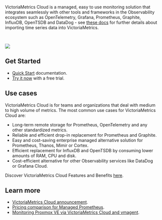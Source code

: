 VictoriaMetrics Cloud is a managed, easy to use monitoring solution that integrates seamlessly with
other tools and frameworks in the Observability ecosystem such as OpenTelemetry, Grafana, Prometheus, Graphite,
InfluxDB, OpenTSDB and DataDog - see [these docs](https://docs.victoriametrics.com/#how-to-import-time-series-data)
for further details about importing time series data into VictoriaMetrics.

<br>

![](/victoriametrics-cloud/get-started/get_started_preview.webp)
<br>

## Get Started
* [Quick Start](/victoriametrics-cloud/quickstart/) documentation.
* [Try it now](https://console.victoriametrics.cloud/signUp?utm_source=website&utm_campaign=docs_overview) with a free trial.


## Use cases
VictoriaMetrics Cloud is for teams and organizations that deal with medium to high volume of metrics. The most common use cases for VictoriaMetrics Cloud are:
* Long-term remote storage for Prometheus, OpenTelemetry and any other standardized metrics.
* Reliable and efficient drop-in replacement for Prometheus and Graphite.
* Easy and cost-saving  enterprise managed alternative solution for Prometheus, Thanos, Mimir or Cortex.
* Efficient replacement for InfluxDB and OpenTSDB by consuming lower amounts of RAM, CPU and disk.
* Cost-efficient alternative for other Observability services like DataDog or Grafana Cloud.

Discover VictoriaMetrics Cloud Features and Benefits [here](/victoriametrics-cloud/get-started/features).

## Learn more
* [VictoriaMetrics Cloud announcement](https://victoriametrics.com/blog/introduction-to-managed-monitoring/).
* [Pricing comparison for Managed Prometheus](https://victoriametrics.com/blog/managed-prometheus-pricing/).
* [Monitoring Proxmox VE via VictoriaMetrics Cloud and vmagent](https://victoriametrics.com/blog/proxmox-monitoring-with-dbaas/).
